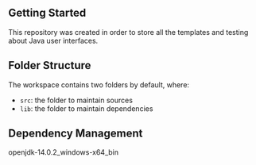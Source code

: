 ## Getting Started

This repository was created in order to store all the templates and testing about Java user interfaces.

## Folder Structure

The workspace contains two folders by default, where:

- `src`: the folder to maintain sources
- `lib`: the folder to maintain dependencies

## Dependency Management

openjdk-14.0.2_windows-x64_bin

